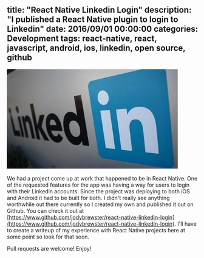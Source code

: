 title: "React Native Linkedin Login"
description: "I published a React Native plugin to login to Linkedin"
date: 2016/09/01 00:00:00
categories: Development
tags: react-native, react, javascript, android, ios, linkedin, open source, github
------------------

![Linkedin](/images/react-native-linkedin-login/linkedin-logo.jpg)


We had a project come up at work that happened to be in React Native.  One of the
requested features for the app was having a way for users to login with their
Linkedin accounts. Since the project was deploying to both iOS and Android it had
to be built for both. I didn't really see anything worthwhile out there currently
so I created my own and published it out on Github. You can check it out at
[https://www.github.com/jodybrewster/react-native-linkedin-login](https://www.github.com/jodybrewster/react-native-linkedin-login).
I'll have to create a writeup of my experience with React Native projects here at
some point so look for that soon.

Pull requests are welcome! Enjoy!
